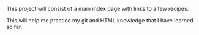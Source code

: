 This project will consist of a main index page with links to a few recipes. 

This will help me practice my git and HTML knowledge that I have learned so far.
